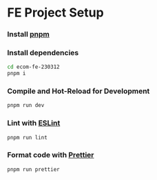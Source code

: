 # FE Project Setup

### Install [pnpm](https://pnpm.io/installation)

### Install dependencies

```sh
cd ecom-fe-230312
pnpm i
```

### Compile and Hot-Reload for Development

```sh
pnpm run dev
```

### Lint with [ESLint](https://eslint.org/)

```sh
pnpm run lint
```

### Format code with [Prettier](https://prettier.io/)

```sh
pnpm run prettier
```